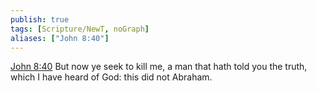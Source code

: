 ```yaml
---
publish: true
tags: [Scripture/NewT, noGraph]
aliases: ["John 8:40"]
---
```

[John 8:40](https://churchofjesuschrist.org/study/scriptures/nt/john/8?lang=eng&id=p40#p40) But now ye seek to kill me, a man that hath told you the truth, which I have heard of God: this did not Abraham.

